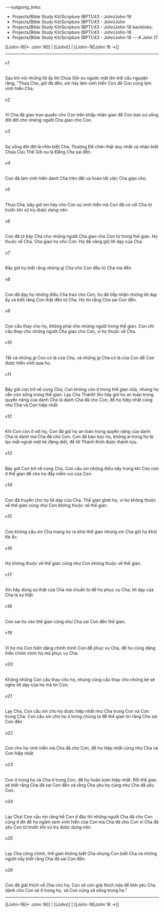 ---outgoing_links:
  - Projects/Bible Study Kit/Scripture (BPT)/43 - John/John-16
  - Projects/Bible Study Kit/Scripture (BPT)/43 - John/John
  - Projects/Bible Study Kit/Scripture (BPT)/43 - John/John-18
backlinks:
  - Projects/Bible Study Kit/Scripture (BPT)/43 - John/John-18
  - Projects/Bible Study Kit/Scripture (BPT)/43 - John/John-16
---# John 17

[[John-16|← John 16]] | [[John]] | [[John-18|John 18 →]]
***



###### v1 
Sau khi nói những lời ấy thì Chúa Giê-xu ngước mắt lên trời cầu nguyện rằng, "Thưa Cha, giờ đã đến; xin hãy làm vinh hiển Con để Con cũng làm vinh hiển Cha, 

###### v2 
Vì Cha đã giao trọn quyền cho Con trên khắp nhân gian để Con ban sự sống đời đời cho những người Cha giao cho Con. 

###### v3 
Sự sống đời đời là nhìn biết Cha, Thượng Đế chân thật duy nhất và nhận biết Chúa Cứu Thế Giê-xu là Đấng Cha sai đến. 

###### v4 
Con đã làm vinh hiển danh Cha trên đất và hoàn tất việc Cha giao cho. 

###### v5 
Thưa Cha, bây giờ xin hãy cho Con sự vinh hiển mà Con đã có với Cha từ trước khi vũ trụ được dựng nên. 

###### v6 
Con đã tỏ bày Cha cho những người Cha giao cho Con từ trong thế gian. Họ thuộc về Cha. Cha giao họ cho Con. Họ đã vâng giữ lời dạy của Cha. 

###### v7 
Bây giờ họ biết rằng những gì Cha cho Con đều từ Cha mà đến. 

###### v8 
Con đã dạy họ những điều Cha trao cho Con; họ đã tiếp nhận những lời dạy ấy và biết rằng Con thật đến từ Cha. Họ tin rằng Cha sai Con đến. 

###### v9 
Con cầu thay cho họ, không phải cho những người trong thế gian. Con chỉ cầu thay cho những người Cha giao cho Con, vì họ thuộc về Cha. 

###### v10 
Tất cả những gì Con có là của Cha, và những gì Cha có là của Con để Con được hiển vinh qua họ. 

###### v11 
Bây giờ con trở về cùng Cha; Con không còn ở trong thế gian nữa, nhưng họ vẫn còn sống trong thế gian. Lạy Cha Thánh! Xin hãy giữ họ an toàn trong quyền năng của danh Cha là danh Cha đã cho Con, để họ hiệp nhất cũng như Cha và Con hiệp nhất. 

###### v12 
Khi Con còn ở với họ, Con đã giữ họ an toàn trong quyền năng của danh Cha là danh mà Cha đã cho Con. Con đã bảo bọc họ, không ai trong họ bị lạc mất ngoài một kẻ đáng diệt, để lời Thánh Kinh được thành tựu. 

###### v13 
Bây giờ Con trở về cùng Cha, Con cầu xin những điều nầy trong khi Con còn ở thế gian để cho họ đầy niềm vui của Con. 

###### v14 
Con đã truyền cho họ lời dạy của Cha. Thế gian ghét họ, vì họ không thuộc về thế gian cũng như Con không thuộc về thế gian. 

###### v15 
Con không cầu xin Cha mang họ ra khỏi thế gian nhưng xin Cha giữ họ khỏi Kẻ Ác. 

###### v16 
Họ không thuộc về thế gian cũng như Con không thuộc về thế gian. 

###### v17 
Xin hãy dùng sự thật của Cha mà chuẩn bị để họ phục vụ Cha; lời dạy của Cha là sự thật. 

###### v18 
Con sai họ vào thế gian cũng như Cha sai Con đến thế gian. 

###### v19 
Vì họ mà Con hiến dâng chính mình Con để phục vụ Cha, để họ cũng dâng hiến chính mình họ mà phục vụ Cha. 

###### v20 
Không những Con cầu thay cho họ, nhưng cũng cầu thay cho những kẻ sẽ nghe lời dạy của họ mà tin Con. 

###### v21 
Lạy Cha, Con cầu xin cho họ được hiệp nhất như Cha trong Con và Con trong Cha. Con cầu xin cho họ ở trong chúng ta để thế gian tin rằng Cha sai Con đến. 

###### v22 
Con cho họ vinh hiển mà Cha đã cho Con, để họ hiệp nhất cũng như Cha và Con hiệp nhất. 

###### v23 
Con ở trong họ và Cha ở trong Con, để họ hoàn toàn hiệp nhất. Rồi thế gian sẽ biết rằng Cha đã sai Con đến và rằng Cha yêu họ cũng như Cha đã yêu Con. 

###### v24 
Lạy Cha! Con cầu xin rằng hễ Con ở đâu thì những người Cha đã cho Con cũng ở đó để họ ngắm xem vinh hiển của Con mà Cha đã cho Con vì Cha đã yêu Con từ trước khi vũ trụ được dựng nên. 

###### v25 
Lạy Cha công chính, thế gian không biết Cha nhưng Con biết Cha và những người nầy biết rằng Cha đã sai Con đến. 

###### v26 
Con đã giải thích về Cha cho họ, Con sẽ còn giải thích nữa để tình yêu Cha dành cho Con sẽ ở trong họ, và Con cũng sẽ sống trong họ."

***
[[John-16|← John 16]] | [[John]] | [[John-18|John 18 →]]
